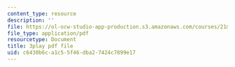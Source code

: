 ```yaml
---
content_type: resource
description: ''
file: https://ol-ocw-studio-app-production.s3.amazonaws.com/courses/21m-355-musical-improvisation-spring-2013/c6430b6ca1c55f46dba27424c7899e17_u9givSC2M8Y.pdf
file_type: application/pdf
resourcetype: Document
title: 3play pdf file
uid: c6430b6c-a1c5-5f46-dba2-7424c7899e17
---
```

